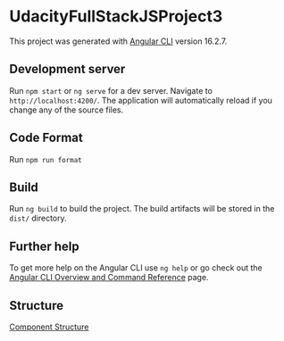 # UdacityFullStackJSProject3

This project was generated with [Angular CLI](https://github.com/angular/angular-cli) version 16.2.7.

## Development server

Run `npm start` or `ng serve` for a dev server. Navigate to `http://localhost:4200/`. The application will automatically reload if you change any of the source files.

## Code Format

Run `npm run format`

## Build

Run `ng build` to build the project. The build artifacts will be stored in the `dist/` directory.

## Further help

To get more help on the Angular CLI use `ng help` or go check out the [Angular CLI Overview and Command Reference](https://angular.io/cli) page.

## Structure

[Component Structure](component-diagram.png)